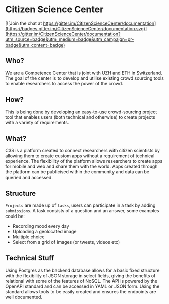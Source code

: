 # Citizen Science Center

[![Join the chat at https://gitter.im/CitizenScienceCenter/documentation](https://badges.gitter.im/CitizenScienceCenter/documentation.svg)](https://gitter.im/CitizenScienceCenter/documentation?utm_source=badge&utm_medium=badge&utm_campaign=pr-badge&utm_content=badge)

## Who?

We are a Competence Center that is joint with UZH and ETH in Switzerland. The goal of the center is to develop and utilise existing crowd sourcing tools to enable researchers to access the power of the crowd.

## How?

This is being done by developing an easy-to-use crowd-sourcing project tool that enables users \(both technical and otherwise\) to create projects with a variety of requirements.

## What?

C3S is a platform created to connect researchers with citizen scientists by allowing them to create custom apps without a requirement of technical experience. The flexibility of the platform allows researchers to create apps for mobile and web and share them with the world. Apps created through the platform can be publicised within the community and data can be queried and accessed.

## Structure

`Projects` are made up of `tasks`, users can participate in a task by adding `submissions`. A task consists of a question and an answer, some examples could be:
* Recording mood every day
* Uploading a geolocated image
* Multiple choice
* Select from a grid of images (or tweets, videos etc)

## Technical Stuff

Using Postgres as the backend database allows for a basic fixed structure with the flexibility of JSON storage in select fields, giving the benefits of relational with some of the features of NoSQL. The API is powered by the OpenAPI standard and can be accessed in YAML or JSON form. Using the standard allows tools to be easily created and ensures the endpoints are well documented.

